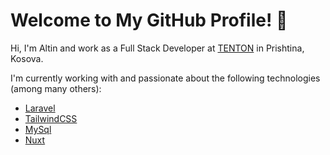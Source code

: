 # Welcome to My GitHub Profile! 👋

Hi, I'm Altin and work as a Full Stack Developer at [TENTON](https://www.tenton.co) in Prishtina, Kosova.

I'm currently working with and passionate about the following technologies (among many others):

- [Laravel](https://laravel.com/)
- [TailwindCSS](https://tailwindcss.com/)
- [MySql](https://www.mysql.com/)
- [Nuxt](https://nuxt.com/)
